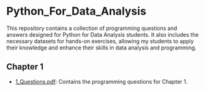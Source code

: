 # Python_For_Data_Analysis
This repository contains a collection of programming questions and answers designed for Python for Data Analysis students. It also includes the necessary datasets for hands-on exercises, allowing my students to apply their knowledge and enhance their skills in data analysis and programming.
## Chapter 1
- [1_Questions.pdf](1_Python_Fundamentals/1_Questions.pdf): Contains the programming questions for Chapter 1.
